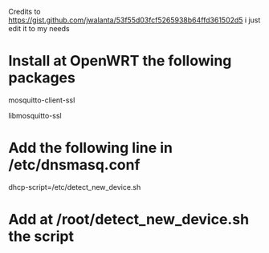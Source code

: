 Credits to https://gist.github.com/jwalanta/53f55d03fcf5265938b64ffd361502d5 i just edit it to my needs

# Install at OpenWRT the following packages
mosquitto-client-ssl

libmosquitto-ssl

# Add the following line in /etc/dnsmasq.conf
dhcp-script=/etc/detect_new_device.sh

# Add at /root/detect_new_device.sh the script
